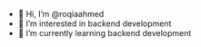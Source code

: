 - 👋 Hi, I’m @roqiaahmed
- 👀 I’m interested in backend development 
- 🌱 I’m currently learning backend development

<!---
roqiaahmed/roqiaahmed is a ✨ special ✨ repository because its `README.md` (this file) appears on your GitHub profile.
You can click the Preview link to take a look at your changes.
--->

